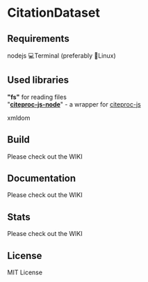 # CitationDataset

## Requirements
 
 nodejs
 💻Terminal (preferably 🐧Linux)

## Used libraries
<p><strong>"fs"</strong> for reading files<br />"<a href="https://www.npmjs.com/package/citeproc-js-node" target="_blank" rel="noopener"><strong>citeproc-js-node</strong></a>" - a wrapper for <a href="https://github.com/Juris-M/citeproc-js" target="_blank" rel="noopener">citeproc-js</a></p>
xmldom

## Build

Please check out the WIKI

## Documentation

Please check out the WIKI

## Stats

Please check out the WIKI


## License

MIT License
